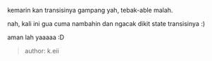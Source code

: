 <p>kemarin kan transisinya gampang yah, tebak-able malah.</p>
<p>nah, kali ini gua cuma nambahin dan ngacak dikit state transisinya :)</p>
<p>aman lah yaaaaa :D</p>

>author: k.eii
